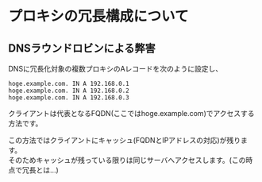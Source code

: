 # プロキシの冗長構成について
## DNSラウンドロビンによる弊害
DNSに冗長化対象の複数プロキシのAレコードを次のように設定し、  
```
hoge.example.com. IN A 192.168.0.1
hoge.example.com. IN A 192.168.0.2
hoge.example.com. IN A 192.168.0.3
```
クライアントは代表となるFQDN(ここではhoge.example.com)でアクセスする方法です。  
  
この方法ではクライアントにキャッシュ(FQDNとIPアドレスの対応)が残ります。  
そのためキャッシュが残っている限りは同じサーバへアクセスします。(この時点で冗長とは...)
